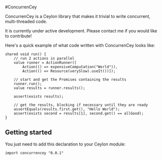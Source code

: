 #ConcurrenCey

ConcurrenCey is a Ceylon library that makes it trivial to write concurrent, multi-threaded code.

It is currently under active development. Please contact me if you would like to contribute!

Here's a quick example of what code written with ConcurrenCey looks like:

```ceylon
shared void run() {
	// run 2 actions in parallel
	value runner = ActionRunner([
		Action(() => expensiveComputation("World")),
		Action(() => Resource(verySlow).useIt())]);
	
	// start and get the Promises containing the results
	runner.run();
	value results = runner.results();
	
	assert(exists results);
	
	// get the results, blocking if necessary until they are ready
	assertEquals(results.first.get(), "Hello World");
	assert(exists second = results[1], second.get() == allGood);
}
```

## Getting started

You just need to add this declaration to your Ceylon module:

```ceylon
import concurrencey "0.0.1"
```

